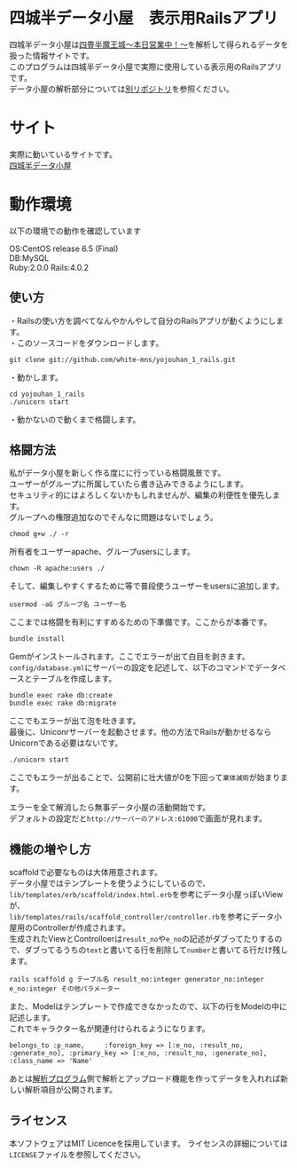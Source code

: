 # 四城半データ小屋　表示用Railsアプリ
四城半データ小屋は[四畳半魔王城～本日営業中！～](http://blacktea.sakura.ne.jp/teaconvini/)を解析して得られるデータを扱った情報サイトです。  
このプログラムは四城半データ小屋で実際に使用している表示用のRailsアプリです。  
データ小屋の解析部分については[別リポジトリ](https://github.com/white-mns/yojouhan_1_parse)を参照ください。

# サイト
実際に動いているサイトです。  
[四城半データ小屋](http://tkg.mn-s.net/yojouhan_1)

# 動作環境
以下の環境での動作を確認しています  
  
OS:CentOS release 6.5 (Final)  
DB:MySQL  
Ruby:2.0.0
Rails:4.0.2

## 使い方
・Railsの使い方を調べてなんやかんやして自分のRailsアプリが動くようにします。  
・このソースコードをダウンロードします。  

    git clone git://github.com/white-mns/yojouhan_1_rails.git

・動かします。  

    cd yojouhan_1_rails
    ./unicorn start

・動かないので動くまで格闘します。

## 格闘方法
私がデータ小屋を新しく作る度にに行っている格闘風景です。  
ユーザーがグループに所属していたら書き込みできるようにします。  
セキュリティ的にはよろしくないかもしれませんが、編集の利便性を優先します。  
グループへの権限追加なのでそんなに問題はないでしょう。  

    chmod g+w ./ -r

所有者をユーザーapache、グループusersにします。

    chown -R apache:users ./
  
そして、編集しやすくするために等で普段使うユーザーをusersに追加します。

    usermod -aG グループ名 ユーザー名

ここまでは格闘を有利にすすめるための下準備です。ここからが本番です。  

    bundle install

Gemがインストールされます。ここでエラーが出て白目を剥きます。  
`config/database.yml`にサーバーの設定を記述して、以下のコマンドでデータベースとテーブルを作成します。

    bundle exec rake db:create
    bundle exec rake db:migrate

ここでもエラーが出て泡を吐きます。  
最後に、Uniconrサーバーを起動させます。他の方法でRailsが動かせるならUnicornである必要はないです。

    ./unicorn start

ここでもエラーが出ることで、公開前に壮大値が0を下回って`業体滅術`が始まります。  
  
エラーを全て解消したら無事データ小屋の活動開始です。  
デフォルトの設定だと`http://サーバーのアドレス:61000`で画面が見れます。

## 機能の増やし方
scaffoldで必要なものは大体用意されます。  
データ小屋ではテンプレートを使うようにしているので、  
`lib/templates/erb/scaffold/index.html.erb`を参考にデータ小屋っぽいViewが、  
`lib/templates/rails/scaffold_controller/controller.rb`を参考にデータ小屋用のControllerが作成されます。  
生成されたViewとControlloerは`result_no`や`e_no`の記述がダブってたりするので、ダブってるうちの`text`と書いてる行を削除して`number`と書いてる行だけ残します。  

    rails scaffold g テーブル名 result_no:integer generator_no:integer e_no:integer その他パラメーター

また、Modelはテンプレートで作成できなかったので、以下の行をModelの中に記述します。  
これでキャラクター名が関連付けられるようになります。

	belongs_to :p_name,	    :foreign_key => [:e_no, :result_no, :generate_no], :primary_key => [:e_no, :result_no, :generate_no], :class_name => 'Name'

あとは[解析プログラム](https://github.com/white-mns/yojouhan_1_parse)側で解析とアップロード機能を作ってデータを入れれば新しい解析項目が公開されます。

## ライセンス
本ソフトウェアはMIT Licenceを採用しています。 ライセンスの詳細については`LICENSE`ファイルを参照してください。
